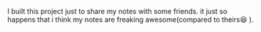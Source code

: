 I built this project just to share my notes with some friends. it just so happens that i think my notes are freaking awesome(compared to theirs😆 ).
